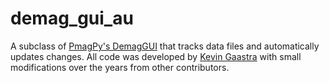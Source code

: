 # demag_gui_au
A subclass of [PmagPy's DemagGUI](https://github.com/PmagPy/PmagPy) that tracks data files and automatically updates changes. All code was developed by [Kevin Gaastra](https://github.com/Caoimhinmg) with small modifications over the years from other contributors.
